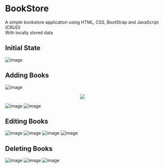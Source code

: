 # BookStore
A simple bookstore application using HTML, CSS, BootStrap and JavaScript (CRUD)
<br>With locally stored data
<br><h2>Initial State</h2>
![image](https://user-images.githubusercontent.com/100727442/192139092-e5efed0f-d5dd-4d8c-9949-415faf901b05.png)
<br><h2>Adding Books</h2>
![image](https://user-images.githubusercontent.com/100727442/192139125-30ce786e-3f2f-4955-9aae-5e8441371e63.png)


<p align="center">
  <img  src="https://user-images.githubusercontent.com/100727442/192139142-3d0c7854-f956-4646-b18d-7ed6a4261a94.png">
</p>

![image](https://user-images.githubusercontent.com/100727442/192139142-3d0c7854-f956-4646-b18d-7ed6a4261a94.png)
![image](https://user-images.githubusercontent.com/100727442/192139149-e8041bdf-372f-4774-8be5-975142e122e3.png)
<br><h2>Editing Books</h2>
![image](https://user-images.githubusercontent.com/100727442/192139177-dd409f71-e70a-406b-9966-04d6fa63a634.png)
![image](https://user-images.githubusercontent.com/100727442/192139194-f6347554-7500-4bab-957a-4b1d1c9def01.png)
![image](https://user-images.githubusercontent.com/100727442/192139209-a5b499b5-670d-4c64-8cbc-b853eb5dffc3.png)
![image](https://user-images.githubusercontent.com/100727442/192139224-873714e1-c778-449f-96e4-3fb72d36c36f.png)
<br><h2>Deleting Books</h2>
![image](https://user-images.githubusercontent.com/100727442/192139234-4f9c5f37-cadd-4d13-8b30-4dfb6868f84f.png)
![image](https://user-images.githubusercontent.com/100727442/192139249-4026d107-9550-49ed-9bd2-6754ce97bd58.png)
![image](https://user-images.githubusercontent.com/100727442/192139254-2d3db962-8c83-4e2d-bb01-a8aeed0df2fa.png)
